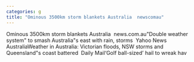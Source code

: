 ```yaml
---
categories: g
title: "Ominous 3500km storm blankets Australia  newscomau"
---
```

Ominous 3500km storm blankets Australia&nbsp;&nbsp;news.com.au"Double weather system" to smash Australia"s east with rain, storms&nbsp;&nbsp;Yahoo News AustraliaWeather in Australia: Victorian floods, NSW storms and Queensland"s coast battered&nbsp;&nbsp;Daily Mail‘Golf ball-sized’ hail to wreak hav